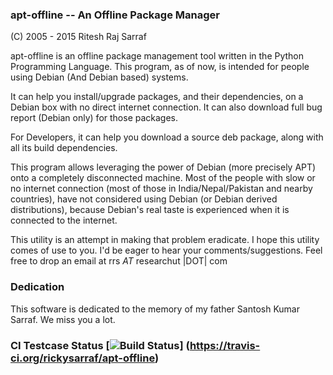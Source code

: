 ### apt-offline -- An Offline Package Manager 
(C) 2005 - 2015 Ritesh Raj Sarraf


apt-offline is an offline package management tool written in the Python Programming Language. This program, as of now, is intended for people using Debian (And Debian based) systems. 

It can help you install/upgrade packages, and their dependencies, on a Debian box with no direct internet connection. It can also download full bug report (Debian only) for those packages.

For Developers, it can help you download a source deb package, along with all its build dependencies.

This program allows leveraging the power of Debian (more precisely APT) onto a completely disconnected machine. Most of the people with slow or no internet connection (most of those in India/Nepal/Pakistan and nearby countries), have not considered using Debian (or Debian derived distributions), because Debian's real taste is experienced when it is connected to the internet.

This utility is an attempt in making that problem eradicate. I hope this utility comes of use to you. I'd be eager to hear your comments/suggestions. Feel free to drop an email at rrs _AT_ researchut |DOT| com



### Dedication
This software is dedicated to the memory of my father Santosh Kumar Sarraf. We miss you a lot.



### CI Testcase Status [![Build Status](https://travis-ci.org/rickysarraf/apt-offline.svg?branch=master)] (https://travis-ci.org/rickysarraf/apt-offline)
